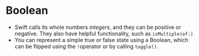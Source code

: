 # Boolean

* Swift calls its whole numbers _integers_, and they can be positive or negative. They also have helpful functionality, such as `isMultiple(of:)`
* You can represent a simple true or false state using a Boolean, which can be flipped using the `!`operator or by calling `toggle()`.

